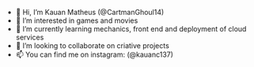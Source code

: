 - 👋 Hi, I’m Kauan Matheus (@CartmanGhoul14)
- 👀 I’m interested in games and movies
- 🌱 I’m currently learning mechanics, front end and deployment of cloud services
- 💞️ I’m looking to collaborate on criative projects
- 📫 You can find me on instagram: (@kauanc137)
